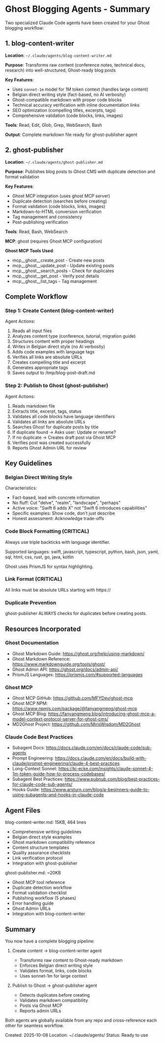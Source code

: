 # Ghost Blogging Agents - Summary

Two specialized Claude Code agents have been created for your Ghost blogging workflow:

## 1. blog-content-writer

**Location**: `~/.claude/agents/blog-content-writer.md`

**Purpose**: Transforms raw content (conference notes, technical docs, research) into well-structured, Ghost-ready blog posts

**Key Features**:
- Uses `sonnet-1m` model for 1M token context (handles large content)
- Belgian direct writing style (fact-based, no AI verbosity)
- Ghost-compatible markdown with proper code blocks
- Technical accuracy verification with inline documentation links
- SEO optimization (compelling titles, excerpts, tags)
- Comprehensive validation (code blocks, links, images)

**Tools**: Read, Edit, Glob, Grep, WebSearch, Bash

**Output**: Complete markdown file ready for ghost-publisher agent

## 2. ghost-publisher

**Location**: `~/.claude/agents/ghost-publisher.md`

**Purpose**: Publishes blog posts to Ghost CMS with duplicate detection and format validation

**Key Features**:
- Ghost MCP integration (uses ghost MCP server)
- Duplicate detection (searches before creating)
- Format validation (code blocks, links, images)
- Markdown-to-HTML conversion verification
- Tag management and consistency
- Post-publishing verification

**Tools**: Read, Bash, WebSearch

**MCP**: ghost (requires Ghost MCP configuration)

**Ghost MCP Tools Used**:
- mcp__ghost__create_post - Create new posts
- mcp__ghost__update_post - Update existing posts
- mcp__ghost__search_posts - Check for duplicates
- mcp__ghost__get_post - Verify post details
- mcp__ghost__list_tags - Tag management

## Complete Workflow

### Step 1: Create Content (blog-content-writer)

Agent Actions:
1. Reads all input files
2. Analyzes content type (conference, tutorial, migration guide)
3. Structures content with proper headings
4. Writes in Belgian direct style (no AI verbosity)
5. Adds code examples with language tags
6. Verifies all links are absolute URLs
7. Creates compelling title and excerpt
8. Generates appropriate tags
9. Saves output to /tmp/blog-post-draft.md

### Step 2: Publish to Ghost (ghost-publisher)

Agent Actions:
1. Reads markdown file
2. Extracts title, excerpt, tags, status
3. Validates all code blocks have language identifiers
4. Validates all links are absolute URLs
5. Searches Ghost for duplicate posts by title
6. If duplicate found -> Asks user: Update or rename?
7. If no duplicate -> Creates draft post via Ghost MCP
8. Verifies post was created successfully
9. Reports Ghost Admin URL for review

## Key Guidelines

### Belgian Direct Writing Style

Characteristics:
- Fact-based, lead with concrete information
- No fluff: Cut "delve", "realm", "landscape", "perhaps"
- Active voice: "Swift 6 adds X" not "Swift 6 introduces capabilities"
- Specific examples: Show code, don't just describe
- Honest assessment: Acknowledge trade-offs

### Code Block Formatting (CRITICAL)

Always use triple backticks with language identifier.

Supported languages: swift, javascript, typescript, python, bash, json, yaml, sql, html, css, rust, go, java, kotlin

Ghost uses PrismJS for syntax highlighting.

### Link Format (CRITICAL)

All links must be absolute URLs starting with https://

### Duplicate Prevention

ghost-publisher ALWAYS checks for duplicates before creating posts.

## Resources Incorporated

### Ghost Documentation
- Ghost Markdown Guide: https://ghost.org/help/using-markdown/
- Ghost Markdown Reference: https://www.markdownguide.org/tools/ghost/
- Ghost Admin API: https://ghost.org/docs/admin-api/
- PrismJS Languages: https://prismjs.com/#supported-languages

### Ghost MCP
- Ghost MCP GitHub: https://github.com/MFYDev/ghost-mcp
- Ghost MCP NPM: https://www.npmjs.com/package/@fanyangmeng/ghost-mcp
- Ghost MCP Blog: https://fanyangmeng.blog/introducing-ghost-mcp-a-model-context-protocol-server-for-ghost-cms/
- MD2Ghost Project: https://github.com/MirisWisdom/MD2Ghost

### Claude Code Best Practices
- Subagent Docs: https://docs.claude.com/en/docs/claude-code/sub-agents
- Prompt Engineering: https://docs.claude.com/en/docs/build-with-claude/prompt-engineering/claude-4-best-practices
- Long-Context Sonnet: https://ki-ecke.com/insights/claude-sonnet-4-1m-token-guide-how-to-process-codebases/
- Subagent Best Practices: https://www.pubnub.com/blog/best-practices-for-claude-code-sub-agents/
- Hooks Guide: https://www.arsturn.com/blog/a-beginners-guide-to-using-subagents-and-hooks-in-claude-code

## Agent Files

blog-content-writer.md: 15KB, 464 lines
- Comprehensive writing guidelines
- Belgian direct style examples
- Ghost markdown compatibility reference
- Content structure templates
- Quality assurance checklists
- Link verification protocol
- Integration with ghost-publisher

ghost-publisher.md: ~20KB
- Ghost MCP tool reference
- Duplicate detection workflow
- Format validation checklist
- Publishing workflow (5 phases)
- Error handling guide
- Ghost Admin URLs
- Integration with blog-content-writer

## Summary

You now have a complete blogging pipeline:

1. Create content -> blog-content-writer agent
   - Transforms raw content to Ghost-ready markdown
   - Enforces Belgian direct writing style
   - Validates format, links, code blocks
   - Uses sonnet-1m for large context

2. Publish to Ghost -> ghost-publisher agent
   - Detects duplicates before creating
   - Validates markdown compatibility
   - Posts via Ghost MCP
   - Reports admin URLs

Both agents are globally available from any repo and cross-reference each other for seamless workflow.

Created: 2025-10-08
Location: ~/.claude/agents/
Status: Ready to use

